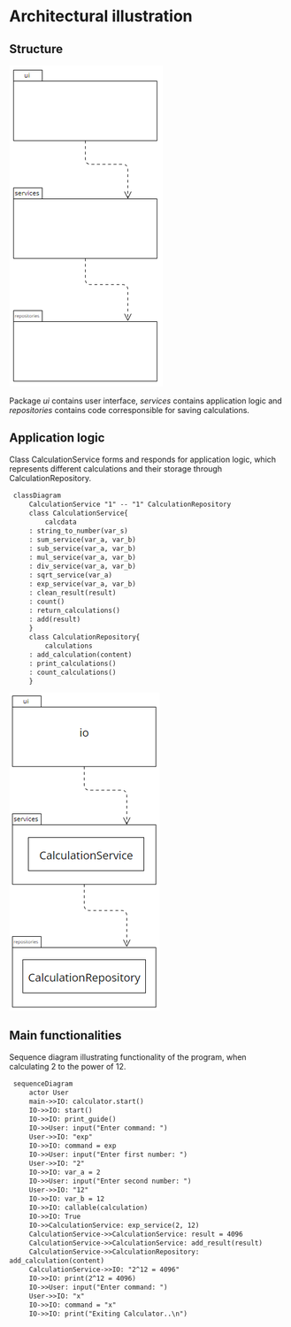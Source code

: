 # Architectural illustration

## Structure

![Package Structure](./photos/architecture-package.png)

Package _ui_ contains user interface, _services_ contains application logic and _repositories_ contains code corresponsible for saving calculations.

## Application logic

Class CalculationService forms and responds for application logic, which represents different calculations and their storage through CalculationRepository.

```mermaid
 classDiagram
     CalculationService "1" -- "1" CalculationRepository
     class CalculationService{
         calcdata
     : string_to_number(var_s)
     : sum_service(var_a, var_b)
     : sub_service(var_a, var_b)
     : mul_service(var_a, var_b)
     : div_service(var_a, var_b)
     : sqrt_service(var_a)
     : exp_service(var_a, var_b)
     : clean_result(result)
     : count()
     : return_calculations()
     : add(result)
     }
     class CalculationRepository{
         calculations
     : add_calculation(content)
     : print_calculations()
     : count_calculations()
     }
```

![Package Structure and Classes](./photos/architecture-package-and-classes.png)

## Main functionalities

Sequence diagram illustrating functionality of the program, when calculating 2 to the power of 12.

```mermaid
 sequenceDiagram
     actor User
     main->>IO: calculator.start()
     IO->>IO: start()
     IO->>IO: print_guide()
     IO->>User: input("Enter command: ")
     User->>IO: "exp"
     IO->>IO: command = exp
     IO->>User: input("Enter first number: ")
     User->>IO: "2"
     IO->>IO: var_a = 2
     IO->>User: input("Enter second number: ")
     User->>IO: "12"
     IO->>IO: var_b = 12
     IO->>IO: callable(calculation)
     IO->>IO: True
     IO->>CalculationService: exp_service(2, 12)
     CalculationService->>CalculationService: result = 4096
     CalculationService->>CalculationService: add_result(result)
     CalculationService->>CalculationRepository: add_calculation(content) 
     CalculationService->>IO: "2^12 = 4096"
     IO->>IO: print(2^12 = 4096)
     IO->>User: input("Enter command: ")
     User->>IO: "x"
     IO->>IO: command = "x"
     IO->>IO: print("Exiting Calculator..\n")
```
